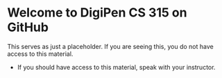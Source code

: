 # Welcome to DigiPen CS 315 on GitHub

This serves as just a placeholder.  If you are seeing this, you do not have access to this material.
- If you should have access to this material, speak with your instructor.
